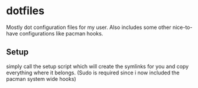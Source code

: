 # dotfiles
Mostly dot configuration files for my user.
Also includes some other nice-to-have configurations like pacman hooks.

## Setup
simply call the setup script which will create the symlinks for you and copy everything where it belongs.
(Sudo is required since i now included the pacman system wide hooks)
